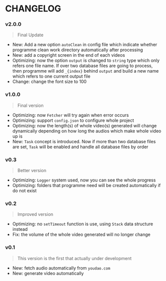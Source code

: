 # CHANGELOG

### v2.0.0
> Final Update
- New: Add a new option `autoClean` in config file which indicate whether programme clean work directory automatically after processing
- New: add a copyright screen in the end of each videos
- Optimizing: now the option `output` is changed to `string` type which only refers one file name. If over two database files are going to process, then programme will add `_{index}` behind `output` and build a new name which refers to one current output file
- Change: change the font size to 100

### v1.0.0
> Final version
- Optimizing: now `Fetcher` will try again when error occurs
- Optimizing: support `config.json` to configure whole project
- Optimizing: now the length(s) of whole video(s) generated will change dynamically depending on how long the audios which make whole video up is
- New: `Task` concept is introduced. Now if more than two database files are set, `Task` will be enabled and handle all database files by order 

### v0.3
> Better version
- Optimizing: `Logger` system used, now you can see the whole progress
- Optimizing: folders that programme need will be created automatically if do not exist

### v0.2
> Improved version
- Optimizing: no `setTimeout` function is use, using `Stack` data structure instead
- Fix: the volume of the whole video generated will no longer change

### v0.1
> This version is the first that actually under development
- New: fetch audio automatically from `youdao.com`
- New: generate video automatically